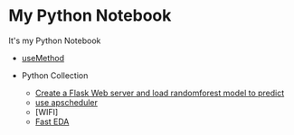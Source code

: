 # My Python Notebook
It's my Python Notebook

* [useMethod](https://github.com/pkwin927/MyPythonNotebook/blob/master/PythonNotebook/UseMethod.py)

* Python Collection
  * [Create a Flask Web server and load randomforest model to predict](https://github.com/pkwin927/MyPythonNotebook/tree/master/PythonNotebook/ModelWebAPIExample)
  * [use apscheduler](https://github.com/pkwin927/MyPythonNotebook/blob/master/PythonNotebook/schedule/schedule.py)
  * [WIFI]
  * [Fast EDA](https://github.com/pkwin927/MyPythonNotebook/blob/master/EDA/)
